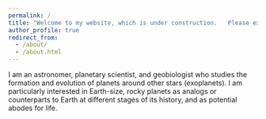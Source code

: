 ```yaml
---
permalink: /
title: "Welcome to my website, which is under construction.   Please excuse our cosmic dust."
author_profile: true
redirect_from: 
  - /about/
  - /about.html
---
```


I am an astronomer, planetary scientist, and geobiologist who studies the formation and evolution of planets around other stars (exoplanets).  I am particularly interested in Earth-size, rocky planets as analogs or counterparts to Earth at different stages of its history, and as potential abodes for life.   
